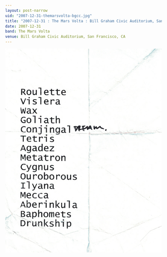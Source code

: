 ```yaml
---
layout: post-narrow
uid: "2007-12-31-themarsvolta-bgcc.jpg"
title: "2007-12-31 : The Mars Volta : Bill Graham Civic Auditorium, San Francisco, CA"
date: 2007-12-31
band: The Mars Volta
venue: Bill Graham Civic Auditorium, San Francisco, CA
---
```


<div class="showcase">
  <img src="/img/2007/12/20071231-TheMarsVolta-BGCC.jpg" alt="2007-12-31-themarsvolta-bgcc.jpg">
</div>
